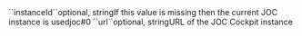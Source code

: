 <tr><td>``instanceId``</td><td>optional, string</td><td>If this value is missing then the current JOC instance is used</td><td>joc#0</td><td></td></tr>
<tr><td>``url``</td><td>optional, string</td><td>URL of the JOC Cockpit instance</td><td></td><td></td></tr>
    